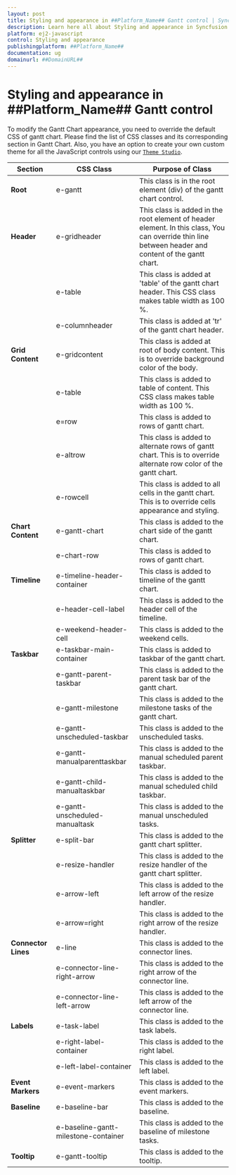 ```yaml
---
layout: post
title: Styling and appearance in ##Platform_Name## Gantt control | Syncfusion
description: Learn here all about Styling and appearance in Syncfusion ##Platform_Name## Gantt control of Syncfusion Essential JS 2 and more.
platform: ej2-javascript
control: Styling and appearance 
publishingplatform: ##Platform_Name##
documentation: ug
domainurl: ##DomainURL##
---
```


# Styling and appearance in ##Platform_Name## Gantt control

To modify the Gantt Chart appearance, you need to override the default CSS of gantt chart. Please find the list of CSS classes and its corresponding section in Gantt Chart. Also, you have an option to create your own custom theme for all the JavaScript controls using our [`Theme Studio`](https://ej2.syncfusion.com/themestudio/?theme=material).

Section | CSS Class | Purpose of Class
-----|-----|-----
**Root**|e-gantt|This class is in the root element (div) of the gantt chart control.
**Header**|e-gridheader|This class is added in the root element of header element. In this class, You can override thin line between header and content of the gantt chart.
||e-table|This class is added at 'table' of the gantt chart header. This CSS class makes table width as 100 %.
||e-columnheader|This class is added at 'tr' of the gantt chart header.
**Grid Content**|e-gridcontent|This class is added at root of body content. This is to override background color of the body.
||e-table|This class is added to table of content. This CSS class makes table width as 100 %.
||e=row|This class is added to rows of gantt chart.
||e-altrow|This class is added to alternate rows of gantt chart. This is to override alternate row color of the gantt chart.
||e-rowcell|This class is added to all cells in the gantt chart. This is to override cells appearance and styling.
**Chart Content**|e-gantt-chart|This class is added to the chart side of the gantt chart.
||e-chart-row|This class is added to rows of gantt chart.
**Timeline**|e-timeline-header-container|This class is added to timeline of the gantt chart.
||e-header-cell-label|This class is added to the header cell of the timeline.
||e-weekend-header-cell|This class is added to the weekend cells.
**Taskbar**|e-taskbar-main-container|This class is added to taskbar of the gantt chart.
||e-gantt-parent-taskbar|This class is added to the parent task bar of the gantt chart.
||e-gantt-milestone|This class is added to the milestone tasks of the gantt chart.
||e-gantt-unscheduled-taskbar|This class is added to the unscheduled tasks.
||e-gantt-manualparenttaskbar|This class is added to the manual scheduled parent taskbar.
||e-gantt-child-manualtaskbar|This class is added to the manual scheduled child taskbar.
||e-gantt-unscheduled-manualtask|This class is added to the manual unscheduled tasks.
**Splitter**|e-split-bar|This class is added to the gantt chart splitter.
||e-resize-handler|This class is added to the resize handler of the gantt chart splitter.
||e-arrow-left|This class is added to the left arrow of the resize handler.
||e-arrow=right|This class is added to the right arrow of the resize handler.
**Connector Lines**|e-line|This class is added to the connector lines.
||e-connector-line-right-arrow|This class is added to the right arrow of the connector line.
||e-connector-line-left-arrow|This class is added to the left arrow of the connector line.
**Labels**|e-task-label|This class is added to the task labels.
||e-right-label-container|This class is added to the right label.
||e-left-label-container|This class is added to the left label.
**Event Markers**|e-event-markers|This class is added to the event markers.
**Baseline**|e-baseline-bar|This class is added to the baseline.
||e-baseline-gantt-milestone-container|This class is added to the baseline of milestone tasks.
**Tooltip**|e-gantt-tooltip|This class is added to the tooltip.